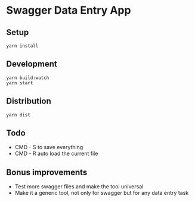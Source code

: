 # Swagger Data Entry App


## Setup

```
yarn install
```


## Development

```
yarn build:watch
yarn start
```


## Distribution

```
yarn dist
```


## Todo

- CMD - S to save everything
- CMD - R auto load the current file


## Bonus improvements

- Test more swagger files and make the tool universal
- Make it a generic tool, not only for swagger but for any data entry task
